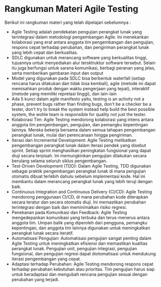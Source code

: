 # Rangkuman Materi Agile Testing

Berikut ini rangkuman materi yang telah dipelajari sebelumnya :

* Agile Testing adalah pendekatan pengujian perangkat lunak yang terintegrasi dalam metodologi pengembangan Agile. Ini menekankan kolaborasi yang erat antara anggota tim pengembangan dan pengujian, respons cepat terhadap perubahan, dan pengiriman perangkat lunak yang lebih cepat dan berkualitas. 
* SDLC digunakan untuk merancang software yang berkualitas tinggi, tujuannya untuk menyediakan alur tersktruktur software tersebut. Selain itu juga berfungsi untuk sarana komunikasi, berbagi peranan yang jelas, serta memberikan gambaran input dan output
* Model yang digunakan pada SDLC bisa berbentuk waterfall (setiap rencana harus dilakukan dan tidak bisa kembali), agile (metode ini dapat memisahkan produk dengan waktu pengerjaan yang tepat), interaktif (metode yang memiliki repretasi tinggi), dan lain-lain
* Ada 5 kunci dalam agile manifesto yaitu, testing is an activity not a phase, prevent bugs rather than finding bugs, don't be a checker be a tester, don't try to break the system instead help build the best possible system, the wohle team is responsible for quality not just the tester.
* Kolaborasi Tim: Agile Testing mendorong kolaborasi yang intens antara anggota tim pengembangan, pengujian, dan pemangku kepentingan lainnya. Mereka bekerja bersama dalam semua tahapan pengembangan perangkat lunak, mulai dari perencanaan hingga pengiriman.
* Iterasi dan Incremental Development: Agile Testing melibatkan pengembangan perangkat lunak dalam iterasi pendek yang disebut sprint. Setiap sprint menghasilkan peningkatan fungsional yang dapat diuji secara terpisah. Ini memungkinkan pengujian dilakukan secara berulang selama seluruh siklus pengembangan.
* Test-Driven Development (TDD): Dalam Agile Testing, TDD digunakan sebagai praktik pengembangan perangkat lunak di mana pengujian otomatis dibuat terlebih dahulu sebelum implementasi kode. Hal ini membantu dalam merancang perangkat lunak yang lebih teruji dengan baik.
* Continuous Integration and Continuous Delivery (CI/CD): Agile Testing mendorong penggunaan CI/CD, di mana perubahan kode diterapkan secara teratur dan secara otomatis diuji. Ini memastikan perubahan terintegrasi dengan baik dan meminimalkan risiko regresi.
* Penekanan pada Komunikasi dan Feedback: Agile Testing mengedepankan komunikasi yang terbuka dan terus-menerus antara anggota tim. Umpan balik yang diperoleh dari pengguna, pemangku kepentingan, dan anggota tim lainnya digunakan untuk meningkatkan perangkat lunak secara iteratif.
* Automatisasi Pengujian: Automatisasi pengujian sangat penting dalam Agile Testing untuk meningkatkan efisiensi dan memastikan kualitas perangkat lunak. Pengujian unit, pengujian integrasi, pengujian fungsional, dan pengujian regresi dapat diotomatisasi untuk mendukung iterasi pengembangan yang cepat.
* Adaptasi terhadap Perubahan: Agile Testing mendorong respons cepat terhadap perubahan kebutuhan atau prioritas. Tim pengujian harus siap untuk beradaptasi dan mengubah rencana pengujian sesuai dengan perubahan yang terjadi.